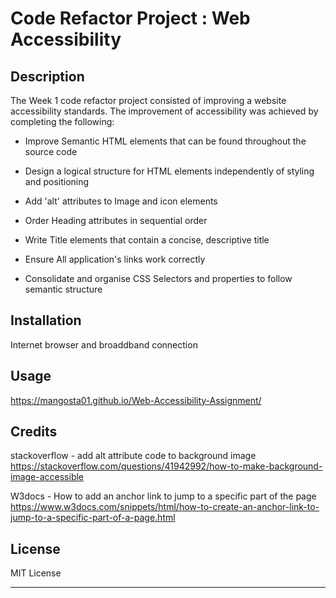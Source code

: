 # Code Refactor Project : Web Accessibility




## Description

The Week 1 code refactor project consisted of improving a website accessibility standards. The improvement of accessibility was achieved by completing the following:

* Improve Semantic HTML elements that can be found throughout the source code

* Design a logical structure for HTML elements independently of styling and positioning

* Add 'alt' attributes to Image and icon elements 
* Order Heading attributes in sequential order

* Write Title elements that contain a concise, descriptive title

* Ensure All application's links work correctly

* Consolidate and organise CSS Selectors and properties to follow semantic structure

## Installation

Internet browser and broaddband connection

## Usage

https://mangosta01.github.io/Web-Accessibility-Assignment/



## Credits

stackoverflow - add alt attribute code to background image https://stackoverflow.com/questions/41942992/how-to-make-background-image-accessible

W3docs - How to add an anchor link to jump to a specific part of the page https://www.w3docs.com/snippets/html/how-to-create-an-anchor-link-to-jump-to-a-specific-part-of-a-page.html



## License

MIT License

---


